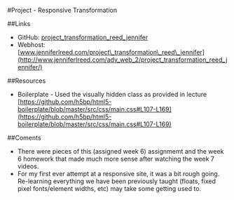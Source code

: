 #Project - Responsive Transformation

##Links
* GitHub: 
[project\_transformation\_reed\_jennifer](https://github.com/jlreed2/project_transformation_reed_jennifer)
* Webhost: [www.jenniferlreed.com/project\_transformation\_reed\_jennifer](http://www.jenniferlreed.com/adv_web_2/project_transformation_reed_jennifer/)

##Resources
* Boilerplate - Used the visually hidden class as provided in lecture [https://github.com/h5bp/html5-boilerplate/blob/master/src/css/main.css#L107-L169](https://github.com/h5bp/html5-boilerplate/blob/master/src/css/main.css#L107-L169)


##Coments
* There were pieces of this (assigned week 6) assignmemt and the week 6 homework that made much more sense after watching the week 7 videos. 
* For my first ever attempt at a responsive site, it was a bit rough going. Re-learning everything we have been previously taught (floats, fixed pixel fonts/element widths, etc) may take some getting used to. 

